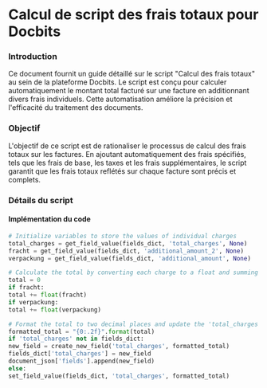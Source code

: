 # Calcul de script des frais totaux pour Docbits

### Introduction

Ce document fournit un guide détaillé sur le script "Calcul des frais totaux" au sein de la plateforme Docbits. Le script est conçu pour calculer automatiquement le montant total facturé sur une facture en additionnant divers frais individuels. Cette automatisation améliore la précision et l'efficacité du traitement des documents.

### Objectif

L'objectif de ce script est de rationaliser le processus de calcul des frais totaux sur les factures. En ajoutant automatiquement des frais spécifiés, tels que les frais de base, les taxes et les frais supplémentaires, le script garantit que les frais totaux reflétés sur chaque facture sont précis et complets.

### Détails du script

#### Implémentation du code
```python
# Initialize variables to store the values of individual charges
total_charges = get_field_value(fields_dict, 'total_charges', None)
fracht = get_field_value(fields_dict, 'additional_amount_2', None)
verpackung = get_field_value(fields_dict, 'additional_amount', None)

# Calculate the total by converting each charge to a float and summing them up
total = 0
if fracht:
total += float(fracht)
if verpackung:
total += float(verpackung)

# Format the total to two decimal places and update the 'total_charges' field
formatted_total = "{0:.2f}".format(total)
if 'total_charges' not in fields_dict:
new_field = create_new_field('total_charges', formatted_total)
fields_dict['total_charges'] = new_field
document_json['fields'].append(new_field)
else:
set_field_value(fields_dict, 'total_charges', formatted_total)
```

